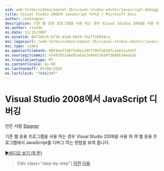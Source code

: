 ```yaml
---
uid: web-forms/videos/aspnet-35/visual-studio-editor/javascript-debugging-in-visual-studio-2008
title: Visual Studio 2008의 JavaScript 디버깅 | Microsoft Docs
author: JoeStagner
description: 기존 웹 응용 프로그램을 사용 하는 경우 Visual Studio 2008을 사용 하 여 웹 응용 프로그램에서 JavaScript를 디버그 하는 방법을 보여 줍니다.
ms.author: riande
ms.date: 11/15/2007
ms.assetid: 8b726bc6-b718-43a8-b019-7ea7f26944ca
msc.legacyurl: /web-forms/videos/aspnet-35/visual-studio-editor/javascript-debugging-in-visual-studio-2008
msc.type: video
ms.openlocfilehash: 8059aef7d977e0a12957f05fab38fc2e831a345f
ms.sourcegitcommit: e7e91932a6e91a63e2e46417626f39d6b244a3ab
ms.translationtype: MT
ms.contentlocale: ko-KR
ms.lasthandoff: 03/06/2020
ms.locfileid: "78462347"
---
```

# <a name="javascript-debugging-in-visual-studio-2008"></a>Visual Studio 2008에서 JavaScript 디버깅

만든 사람 [Stagner](https://github.com/JoeStagner)

기존 웹 응용 프로그램을 사용 하는 경우 Visual Studio 2008을 사용 하 여 웹 응용 프로그램에서 JavaScript를 디버그 하는 방법을 보여 줍니다.

[&#9654;비디오 보기 (9 분)](https://channel9.msdn.com/Blogs/ASP-NET-Site-Videos/javascript-debugging-in-visual-studio-2008)

> [!div class="step-by-step"]
> [이전](javascript-intellisense-support-in-visual-studio-2008.md)
> [다음](multi-targeting-support-in-visual-studio-2008.md)
